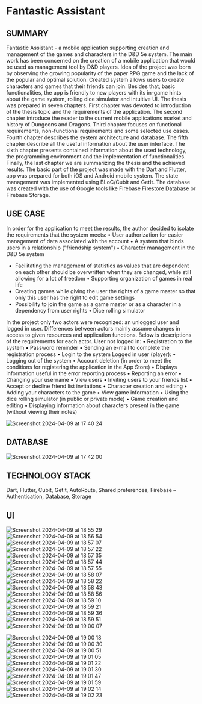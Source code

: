 # Fantastic Assistant

## SUMMARY
Fantastic Assistant - a mobile application supporting creation and management of the games and characters in the D&D 5e system.
The main work has been concerned on the creation of a mobile application that would be used as management tool by D&D players. Idea of the project was born by observing the growing popularity of the paper RPG game and the lack of the popular and optimal solution. Created system allows users to create characters and games that their friends can join. Besides that, basic functionalities, the app is friendly to new players with its in-game hints about the game system, rolling dice simulator and intuitive UI.
The thesis was prepared in seven chapters. First chapter was devoted to introduction of the thesis topic and the requirements of the application. The second chapter introduce the reader to the current mobile applications market and history of Dungeons and Dragons. Third chapter focuses on functional requirements, non-functional requirements and some selected use cases. Fourth chapter describes the system architecture and database. The fifth chapter describe all the useful information about the user interface. The sixth chapter presents contained information about the used technology, the programming environment and the implementation of functionalities. Finally, the last chapter we are summarizing the thesis and the achieved results.
The basic part of the project was made with the Dart and Flutter, app was prepared for both iOS and Android mobile system. The state management was implemented using BLoC/Cubit and GetIt. The database was created with the use of Google tools like Firebase Firestore Database or Firebase Storage.

## USE CASE
In order for the application to meet the results, the author decided to isolate the requirements that the system meets:
• User authorization for easier management of data associated with the account
• A system that binds users in a relationship ("friendship system")
• Character management in the D&D 5e system
  - Facilitating the management of statistics as values ​​that are dependent on each other should be overwritten when they are changed, while still allowing for a lot of freedom
• Supporting organization of games in real life
  - Creating games while giving the user the rights of a game master so that only this user has the right to edit game settings
  - Possibility to join the game as a game master or as a character in a dependency from user rights
• Dice rolling simulator

In the project only two actors were recognized: an unlogged user and logged in user. Differences between actors mainly assume changes in access to given resources and application functions. Below is descriptions of the requirements for each actor.
User not logged in:
• Registration to the system
• Password reminder
• Sending an e-mail to complete the registration process
• Login to the system
Logged in user (player):
• Logging out of the system
• Account deletion (in order to meet the conditions for registering the application in the App Store)
• Displays information useful in the error reporting process
• Reporting an error
• Changing your username
• View users
• Inviting users to your friends list
• Accept or decline friend list invitations
• Character creation and editing
• Adding your characters to the game
• View game information
• Using the dice rolling simulator (in public or private mode)
• Game creation and editing
• Displaying information about characters present in the game (without viewing their notes)

![Screenshot 2024-04-09 at 17 40 24](https://github.com/KamilMicota42/Fantastic-Assistant/assets/85360923/e08cd698-e573-4d37-be36-c45e8afeaa8f)

## DATABASE
![Screenshot 2024-04-09 at 17 42 00](https://github.com/KamilMicota42/Fantastic-Assistant/assets/85360923/9a803496-fccc-4d58-a614-a2dcb55371c5)

## TECHNOLOGY STACK
Dart, Flutter, Cubit, GetIt, AutoRoute, Shared preferences, Firebase – Authentication, Database, Storage

## UI
![Screenshot 2024-04-09 at 18 55 29](https://github.com/KamilMicota42/Fantastic-Assistant/assets/85360923/696ba39f-5263-4497-afe6-982927230f19)
![Screenshot 2024-04-09 at 18 56 54](https://github.com/KamilMicota42/Fantastic-Assistant/assets/85360923/91b74a7b-6a98-413b-8b80-13f1969b5c39)
![Screenshot 2024-04-09 at 18 57 07](https://github.com/KamilMicota42/Fantastic-Assistant/assets/85360923/4e2efe69-368c-4199-9737-2c4fd8b02bc4)
![Screenshot 2024-04-09 at 18 57 22](https://github.com/KamilMicota42/Fantastic-Assistant/assets/85360923/a044442a-f93b-4cd9-8c08-12a6d2d29c56)
![Screenshot 2024-04-09 at 18 57 35](https://github.com/KamilMicota42/Fantastic-Assistant/assets/85360923/63354d83-de0c-4e25-95e9-8329ef8d01e9)
![Screenshot 2024-04-09 at 18 57 44](https://github.com/KamilMicota42/Fantastic-Assistant/assets/85360923/66b14eb1-9bf3-4c1d-92d4-ed41aec3d8c3)
![Screenshot 2024-04-09 at 18 57 55](https://github.com/KamilMicota42/Fantastic-Assistant/assets/85360923/2a3563f9-0c0e-4c11-85de-58468078b2a8)
![Screenshot 2024-04-09 at 18 58 07](https://github.com/KamilMicota42/Fantastic-Assistant/assets/85360923/8091c457-3581-4a04-a01e-e82afbd1bcda)
![Screenshot 2024-04-09 at 18 58 22](https://github.com/KamilMicota42/Fantastic-Assistant/assets/85360923/00e2726c-53db-4922-9130-a6297f61a7a5)
![Screenshot 2024-04-09 at 18 58 43](https://github.com/KamilMicota42/Fantastic-Assistant/assets/85360923/6e6cc942-24f0-4f55-b065-136df93b3b9a)
![Screenshot 2024-04-09 at 18 58 56](https://github.com/KamilMicota42/Fantastic-Assistant/assets/85360923/ba6e3fa8-05ab-4f44-b059-ef8fb3f09d33)
![Screenshot 2024-04-09 at 18 59 10](https://github.com/KamilMicota42/Fantastic-Assistant/assets/85360923/cd0bfc12-77c7-4445-872a-259c70981dc1)
![Screenshot 2024-04-09 at 18 59 21](https://github.com/KamilMicota42/Fantastic-Assistant/assets/85360923/20e0b0de-60b8-40d8-9bff-2072ce4a20f7)
![Screenshot 2024-04-09 at 18 59 36](https://github.com/KamilMicota42/Fantastic-Assistant/assets/85360923/dc51fb23-1dd0-49fb-b701-1f58745147e5)
![Screenshot 2024-04-09 at 18 59 51](https://github.com/KamilMicota42/Fantastic-Assistant/assets/85360923/a25da44e-5512-462c-9144-c5fcaaa512a2)
![Screenshot 2024-04-09 at 19 00 07](https://github.com/KamilMicota42/Fantastic-Assistant/assets/85360923/0ca3a280-f0a6-4b63-a8ff-93b6531bf861)

![Screenshot 2024-04-09 at 19 00 18](https://github.com/KamilMicota42/Fantastic-Assistant/assets/85360923/8e6a6c0b-f0d7-4d93-9d41-97fa1585b323)
![Screenshot 2024-04-09 at 19 00 30](https://github.com/KamilMicota42/Fantastic-Assistant/assets/85360923/03352413-3f61-49be-a7a2-6d25d9ec08e2)
![Screenshot 2024-04-09 at 19 00 51](https://github.com/KamilMicota42/Fantastic-Assistant/assets/85360923/492934b5-2670-4395-94fa-25f871630c6c)
![Screenshot 2024-04-09 at 19 01 05](https://github.com/KamilMicota42/Fantastic-Assistant/assets/85360923/3007e22e-02f4-4177-aadf-90b6cc4a224c)
![Screenshot 2024-04-09 at 19 01 22](https://github.com/KamilMicota42/Fantastic-Assistant/assets/85360923/4b34e082-5b9a-4f3d-8755-0214b300e017)
![Screenshot 2024-04-09 at 19 01 30](https://github.com/KamilMicota42/Fantastic-Assistant/assets/85360923/ec8900cf-b83b-41fc-b43a-91a48736a7e5)
![Screenshot 2024-04-09 at 19 01 47](https://github.com/KamilMicota42/Fantastic-Assistant/assets/85360923/bcbb4a91-3d1f-49e4-8d16-f2ae65ca3a43)
![Screenshot 2024-04-09 at 19 01 59](https://github.com/KamilMicota42/Fantastic-Assistant/assets/85360923/be39acfa-1e3b-42a3-bd01-ac68ec49b83f)
![Screenshot 2024-04-09 at 19 02 14](https://github.com/KamilMicota42/Fantastic-Assistant/assets/85360923/c1cd83e2-0be5-4160-8e5b-371da45ed885)
![Screenshot 2024-04-09 at 19 02 23](https://github.com/KamilMicota42/Fantastic-Assistant/assets/85360923/2d3bd6c0-f847-48a5-a30b-8cbc6d4ea9a8)

